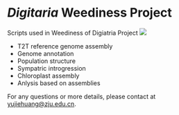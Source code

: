 # *Digitaria* Weediness Project
Scripts used in Weediness of Digiatria Project
![](https://github.com/Ne0tea/DigitariaPop/edit/main/crabgrass.jpg)
- T2T reference genome assembly
- Genome annotation
- Population structure
- Sympatric introgression
- Chloroplast assembly
- Anlysis based on assemblies

For any questions or more details, please contact at [yujiehuang@zju.edu.cn]().
